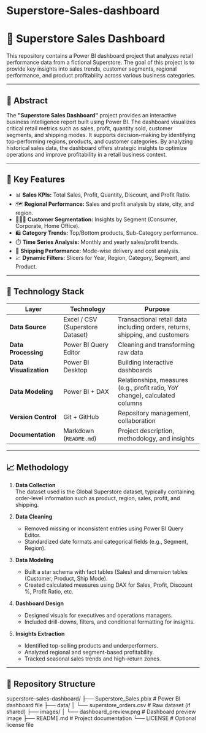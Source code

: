 # Superstore-Sales-dashboard
# 🛒 Superstore Sales Dashboard

This repository contains a Power BI dashboard project that analyzes retail performance data from a fictional Superstore. The goal of this project is to provide key insights into sales trends, customer segments, regional performance, and product profitability across various business categories.

---

## 📄 Abstract

The **"Superstore Sales Dashboard"** project provides an interactive business intelligence report built using Power BI. The dashboard visualizes critical retail metrics such as sales, profit, quantity sold, customer segments, and shipping modes. It supports decision-making by identifying top-performing regions, products, and customer categories. By analyzing historical sales data, the dashboard offers strategic insights to optimize operations and improve profitability in a retail business context.

---

## 🚀 Key Features

- 📊 **Sales KPIs:** Total Sales, Profit, Quantity, Discount, and Profit Ratio.
- 🗺️ **Regional Performance:** Sales and profit analysis by state, city, and region.
- 🧑‍🤝‍🧑 **Customer Segmentation:** Insights by Segment (Consumer, Corporate, Home Office).
- 🛍️ **Category Trends:** Top/Bottom products, Sub-Category performance.
- ⏱️ **Time Series Analysis:** Monthly and yearly sales/profit trends.
- 🚚 **Shipping Performance:** Mode-wise delivery and cost analysis.
- 📈 **Dynamic Filters:** Slicers for Year, Region, Category, Segment, and Product.

---

## 🧰 Technology Stack

| Layer | Technology | Purpose |
|-------|------------|---------|
| **Data Source** | Excel / CSV (Superstore Dataset) | Transactional retail data including orders, returns, shipping, and customers |
| **Data Processing** | Power BI Query Editor | Cleaning and transforming raw data |
| **Data Visualization** | Power BI Desktop | Building interactive dashboards |
| **Data Modeling** | Power BI + DAX | Relationships, measures (e.g., profit ratio, YoY change), calculated columns |
| **Version Control** | Git + GitHub | Repository management, collaboration |
| **Documentation** | Markdown (`README.md`) | Project description, methodology, and insights |

---

## 📈 Methodology

1. **Data Collection**  
   The dataset used is the Global Superstore dataset, typically containing order-level information such as product, region, sales, profit, and shipping.

2. **Data Cleaning**  
   - Removed missing or inconsistent entries using Power BI Query Editor.
   - Standardized date formats and categorical fields (e.g., Segment, Region).

3. **Data Modeling**  
   - Built a star schema with fact tables (Sales) and dimension tables (Customer, Product, Ship Mode).
   - Created calculated measures using DAX for Sales, Profit, Discount %, Profit Ratio, etc.

4. **Dashboard Design**  
   - Designed visuals for executives and operations managers.
   - Included drill-downs, filters, and conditional formatting for insights.

5. **Insights Extraction**  
   - Identified top-selling products and underperformers.
   - Analyzed regional and segment-based profitability.
   - Tracked seasonal sales trends and high-return zones.

---

## 📂 Repository Structure

superstore-sales-dashboard/
├── Superstore_Sales.pbix # Power BI dashboard file
├── data/
│ └── superstore_orders.csv # Raw dataset (if shared)
├── images/
│ └── dashboard_preview.png # Dashboard preview image
├── README.md # Project documentation
└── LICENSE # Optional license file
